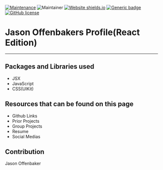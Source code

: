 [![Maintenance](https://img.shields.io/badge/Maintained%3F-yes-green.svg)](https://GitHub.com/Naereen/StrapDown.js/graphs/commit-activity) ![Maintainer](https://img.shields.io/badge/maintainer-Jason%20Offenbaker-purple) [![Website shields.io](https://img.shields.io/website-up-down-green-red/http/shields.io.svg)](http://shields.io/) [![Generic badge](https://img.shields.io/badge/One%20Word%20Description-Portfolio-<COLOR>.svg)](https://shields.io/) [![GitHub license](https://img.shields.io/github/license/Naereen/StrapDown.js.svg)](https://github.com/Naereen/StrapDown.js/blob/master/LICENSE)

# Jason Offenbakers Profile(React Edition)

***

## Packages and Libraries used
* JSX
* JavaScript
* CSS(UIKit)

## Resources that can be found on this page

* Github Links
* Prior Projects
* Group Projects
* Resume
* Social Medias

## Contribution
Jason Offenbaker
